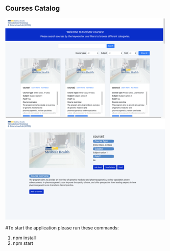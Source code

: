 ## Courses Catalog

<img src='./src/media/preview1.png' alt="preview1" width="500px" />
<img src='./src/media/preview2.png' alt="preview2" width="500px" />

#To start the application please run these commands:
1. npm install
2. npm start
